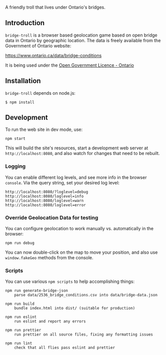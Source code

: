 A friendly troll that lives under Ontario's bridges.

## Introduction

`bridge-troll` is a browser based geolocation game based on open bridge data in
Ontario by geographic location.  The data is freely available from the
Government of Ontario website:

https://www.ontario.ca/data/bridge-conditions

It is being used under the [Open Government Licence - Ontario](https://www.ontario.ca/page/open-government-licence-ontario)

## Installation

`bridge-troll` depends on node.js:

```
$ npm install
```

## Development

To run the web site in dev mode, use:

```
npm start
```

This will build the site's resources, start a development web server
at `http://localhost:8080`, and also watch for changes that need to be rebuilt.

### Logging

You can enable different log levels, and see more info in the browser `console`.
Via the query string, set your desired log level:

```
http://localhost:8080/?loglevel=debug
http://localhost:8080/loglevel=info
http://localhost:8080/loglevel=warn
http://localhost:8080/loglevel=error
```
### Override Geolocation Data for testing

You can configure geolocation to work manually vs. automatically in the browser:

```
npm run debug
```

You can now double-click on the map to move your position, and also use
`window.fakeGeo` methods from the console.

### Scripts

You can use various `npm scripts` to help accomplishing things:

```
npm run generate-bridge-json
    parse data/2536_bridge_conditions.csv into data/bridge-data.json

npm run build
    bundle index.html into dist/ (suitable for production)

npm run eslint
    run eslint and report any errors

npm run prettier
    run prettier on all source files, fixing any formatting issues

npm run lint
    check that all flies pass eslint and prettier
```
